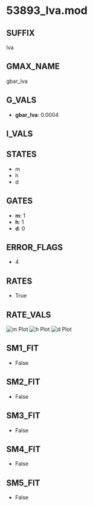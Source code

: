 # 53893_lva.mod

## SUFFIX

lva

## GMAX_NAME

gbar_lva

## G_VALS

- **gbar_lva**: 0.0004

## I_VALS


## STATES

- m
- h
- d

## GATES

- **m**: 1
- **h**: 1
- **d**: 0

## ERROR_FLAGS

- 4

## RATES

- True

## RATE_VALS

![m Plot](/Users/pbozelos/Dropbox/icg-Chai-Panos/supermodels/output_markdown_files/Ca/53893_lva.mod/images/m.png)
![h Plot](/Users/pbozelos/Dropbox/icg-Chai-Panos/supermodels/output_markdown_files/Ca/53893_lva.mod/images/h.png)
![d Plot](/Users/pbozelos/Dropbox/icg-Chai-Panos/supermodels/output_markdown_files/Ca/53893_lva.mod/images/d.png)

## SM1_FIT

- False

## SM2_FIT

- False

## SM3_FIT

- False

## SM4_FIT

- False

## SM5_FIT

- False

